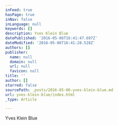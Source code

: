 ```yaml
---
inFeed: true
hasPage: true
inNav: false
inLanguage: null
keywords: []
description: Yves Klein Blue
datePublished: '2016-05-06T16:41:47.697Z'
dateModified: '2016-05-06T16:41:28.528Z'
authors: []
publisher:
  name: null
  domain: null
  url: null
  favicon: null
title: ''
author: []
starred: false
sourcePath: _posts/2016-05-06-yves-klein-blue.md
url: yves-klein-blue/index.html
_type: Article

---
```

Yves Klein Blue